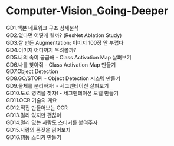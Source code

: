 # Computer-Vision_Going-Deeper

GD1.백본 네트워크 구조 상세분석   
GD2.없다면 어떻게 될까? (ResNet Ablation Study)   
GD3.잘 만든 Augmentation; 이미지 100장 안 부럽다    
GD4.이미지 어디까지 우려볼까?    
GD5.너의 속이 궁금해 - Class Activation Map 살펴보기    
GD6.나를 찾아줘 - Class Activation Map 만들기    
GD7.Object Detection    
GD8.GO/STOP! - Object Detection 시스템 만들기    
GD9.물체를 분리하자! - 세그멘테이션 살펴보기    
GD10.도로 영역을 찾자! - 세그멘테이션 모델 만들기    
GD11.OCR 기술의 개요    
GD12.직접 만들어보는 OCR    
GD13.멀리 있지만 괜찮아    
GD14.멀리 있는 사람도 스티커를 붙여주자    
GD15.사람의 몸짓을 읽어보자    
GD16.행동 스티커 만들기    
